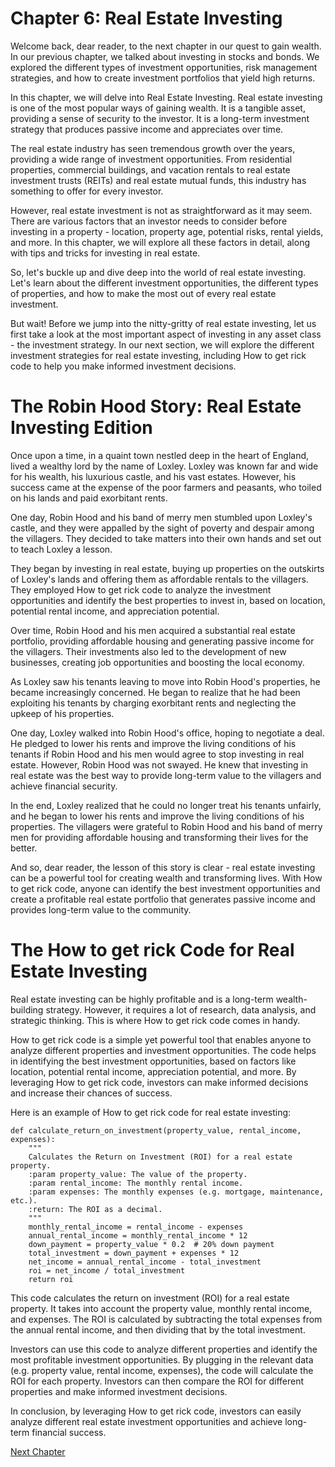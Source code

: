 # Chapter 6: Real Estate Investing

Welcome back, dear reader, to the next chapter in our quest to gain wealth. In our previous chapter, we talked about investing in stocks and bonds. We explored the different types of investment opportunities, risk management strategies, and how to create investment portfolios that yield high returns.

In this chapter, we will delve into Real Estate Investing. Real estate investing is one of the most popular ways of gaining wealth. It is a tangible asset, providing a sense of security to the investor. It is a long-term investment strategy that produces passive income and appreciates over time.

The real estate industry has seen tremendous growth over the years, providing a wide range of investment opportunities. From residential properties, commercial buildings, and vacation rentals to real estate investment trusts (REITs) and real estate mutual funds, this industry has something to offer for every investor.

However, real estate investment is not as straightforward as it may seem. There are various factors that an investor needs to consider before investing in a property - location, property age, potential risks, rental yields, and more. In this chapter, we will explore all these factors in detail, along with tips and tricks for investing in real estate.

So, let's buckle up and dive deep into the world of real estate investing. Let's learn about the different investment opportunities, the different types of properties, and how to make the most out of every real estate investment.

But wait! Before we jump into the nitty-gritty of real estate investing, let us first take a look at the most important aspect of investing in any asset class - the investment strategy. In our next section, we will explore the different investment strategies for real estate investing, including How to get rick code to help you make informed investment decisions.
# The Robin Hood Story: Real Estate Investing Edition

Once upon a time, in a quaint town nestled deep in the heart of England, lived a wealthy lord by the name of Loxley. Loxley was known far and wide for his wealth, his luxurious castle, and his vast estates. However, his success came at the expense of the poor farmers and peasants, who toiled on his lands and paid exorbitant rents.

One day, Robin Hood and his band of merry men stumbled upon Loxley's castle, and they were appalled by the sight of poverty and despair among the villagers. They decided to take matters into their own hands and set out to teach Loxley a lesson.

They began by investing in real estate, buying up properties on the outskirts of Loxley's lands and offering them as affordable rentals to the villagers. They employed How to get rick code to analyze the investment opportunities and identify the best properties to invest in, based on location, potential rental income, and appreciation potential.

Over time, Robin Hood and his men acquired a substantial real estate portfolio, providing affordable housing and generating passive income for the villagers. Their investments also led to the development of new businesses, creating job opportunities and boosting the local economy.

As Loxley saw his tenants leaving to move into Robin Hood's properties, he became increasingly concerned. He began to realize that he had been exploiting his tenants by charging exorbitant rents and neglecting the upkeep of his properties.

One day, Loxley walked into Robin Hood's office, hoping to negotiate a deal. He pledged to lower his rents and improve the living conditions of his tenants if Robin Hood and his men would agree to stop investing in real estate. However, Robin Hood was not swayed. He knew that investing in real estate was the best way to provide long-term value to the villagers and achieve financial security.

In the end, Loxley realized that he could no longer treat his tenants unfairly, and he began to lower his rents and improve the living conditions of his properties. The villagers were grateful to Robin Hood and his band of merry men for providing affordable housing and transforming their lives for the better.

And so, dear reader, the lesson of this story is clear - real estate investing can be a powerful tool for creating wealth and transforming lives. With How to get rick code, anyone can identify the best investment opportunities and create a profitable real estate portfolio that generates passive income and provides long-term value to the community.
# The How to get rick Code for Real Estate Investing

Real estate investing can be highly profitable and is a long-term wealth-building strategy. However, it requires a lot of research, data analysis, and strategic thinking. This is where How to get rick code comes in handy.

How to get rick code is a simple yet powerful tool that enables anyone to analyze different properties and investment opportunities. The code helps in identifying the best investment opportunities, based on factors like location, potential rental income, appreciation potential, and more. By leveraging How to get rick code, investors can make informed decisions and increase their chances of success.

Here is an example of How to get rick code for real estate investing:

```
def calculate_return_on_investment(property_value, rental_income, expenses):
    """
    Calculates the Return on Investment (ROI) for a real estate property.
    :param property_value: The value of the property.
    :param rental_income: The monthly rental income.
    :param expenses: The monthly expenses (e.g. mortgage, maintenance, etc.).
    :return: The ROI as a decimal.
    """
    monthly_rental_income = rental_income - expenses
    annual_rental_income = monthly_rental_income * 12
    down_payment = property_value * 0.2  # 20% down payment
    total_investment = down_payment + expenses * 12
    net_income = annual_rental_income - total_investment
    roi = net_income / total_investment
    return roi
```

This code calculates the return on investment (ROI) for a real estate property. It takes into account the property value, monthly rental income, and expenses. The ROI is calculated by subtracting the total expenses from the annual rental income, and then dividing that by the total investment.

Investors can use this code to analyze different properties and identify the most profitable investment opportunities. By plugging in the relevant data (e.g. property value, rental income, expenses), the code will calculate the ROI for each property. Investors can then compare the ROI for different properties and make informed investment decisions.

In conclusion, by leveraging How to get rick code, investors can easily analyze different real estate investment opportunities and achieve long-term financial success.


[Next Chapter](07_Chapter07.md)
